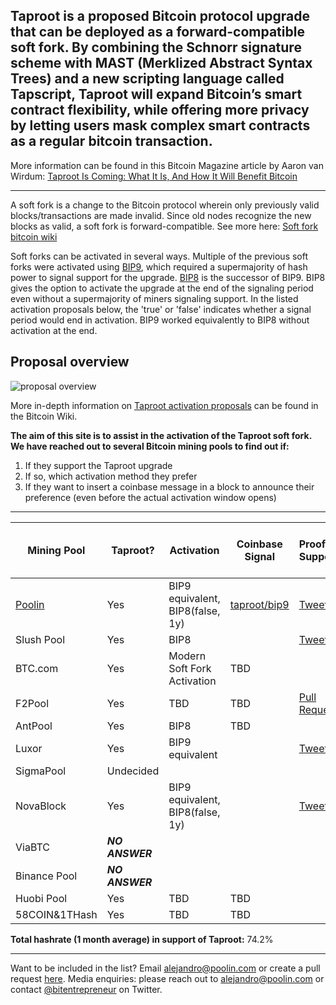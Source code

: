 ## Taproot is a proposed Bitcoin protocol upgrade that can be deployed as a forward-compatible soft fork. By combining the Schnorr signature scheme with MAST (Merklized Abstract Syntax Trees) and a new scripting language called Tapscript, Taproot will expand Bitcoin’s smart contract flexibility, while offering more privacy by letting users mask complex smart contracts as a regular bitcoin transaction.
More information can be found in this Bitcoin Magazine article by Aaron van Wirdum: [Taproot Is Coming: What It Is, And How It Will Benefit Bitcoin](https://bitcoinmagazine.com/articles/taproot-coming-what-it-and-how-it-will-benefit-bitcoin)
 
  ------
 
A soft fork is a change to the Bitcoin protocol wherein only previously valid blocks/transactions are made invalid. Since old nodes recognize the new blocks as valid, a soft fork is forward-compatible. See more here: [Soft fork bitcoin wiki](https://en.bitcoin.it/wiki/Softfork) 

Soft forks can be activated in several ways. Multiple of the previous soft forks were activated using [BIP9](https://en.bitcoin.it/wiki/BIP_0009), which required a supermajority of hash power to signal support for the upgrade. [BIP8](https://en.bitcoin.it/wiki/BIP_0008) is the successor of BIP9. BIP8 gives the option to activate the upgrade at the end of the signaling period even without a supermajority of miners signaling support. In the listed activation proposals below, the 'true' or 'false' indicates whether a signal period would end in activation. BIP9 worked equivalently to BIP8 without activation at the end.

## Proposal overview

![proposal overview](https://en.bitcoin.it/w/images/en/1/19/Activation-timeline.png)

More in-depth information on [Taproot activation proposals](https://en.bitcoin.it/wiki/Taproot_activation_proposals) can be found in the Bitcoin Wiki.
 
**The aim of this site is to assist in the activation of the Taproot soft fork. We have reached out to several Bitcoin mining pools to find out if:**
 
1. If they support the Taproot upgrade
1. If so, which activation method they prefer
1. If they want to insert a coinbase message in a block to announce their preference (even before the actual activation window opens)

------
 
 Mining Pool |   Taproot?     |  Activation | Coinbase Signal | Proof of Support | [Global Hashrate % (1 month](https://btc.com/stats/pool?pool_mode=month)
------------ | ------------- | ------------- | ------------- | ------------- | ------------- |
[Poolin](https://poolin.com) | Yes | BIP9 equivalent, BIP8(false, 1y) | [taproot/bip9](https://explorer.poolin.com/block/0000000000000000000698859d225da3129461173d6a9c07b2849edc9da0a12d) | [Tweet](https://twitter.com/officialpoolin/status/1329021070918230017) | 12.71 %	
Slush Pool | Yes | BIP8 |  | [Tweet](https://twitter.com/slush_pool/status/1329051461100204032) | 2.60 %	
BTC.com | Yes | Modern Soft Fork Activation | TBD | | 10.96 %	
F2Pool | Yes | TBD | TBD | [Pull Request](https://github.com/taprootactivation/Taproot-Activation/pull/4) | 19.18 %	
AntPool | Yes | BIP8 | TBD | | 10.43 %
Luxor | Yes | BIP9 equivalent | | [Tweet](https://twitter.com/LuxorTechTeam/status/1329537408790978560) | 0.4%
SigmaPool | Undecided | | | | 0.16 %	
NovaBlock  | Yes | BIP9 equivalent, BIP8(false, 1y) | | [Tweet](https://twitter.com/bitentrepreneur/status/1331570001552297984/likes) | 1.04 %	 |
ViaBTC   | <strong><em>NO ANSWER</em></strong> | | | | 7.85 %
Binance Pool | <strong><em>NO ANSWER</em></strong> | | | | 9.56 %	
Huobi Pool | Yes | TBD | TBD| | 10.36 %	
58COIN&1THash	| Yes | TBD | TBD| | 6.36 %	

**Total hashrate (1 month average) in support of Taproot:** 74.2%

------

Want to be included in the list? Email alejandro@poolin.com or create a pull request [here](https://github.com/taprootactivation). 
Media enquiries: please reach out to alejandro@poolin.com or contact [@bitentrepreneur](https://twitter.com/bitentrepreneur) on Twitter.
 
